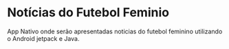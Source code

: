 # Notícias do Futebol Feminio
App Nativo onde serão apresentadas noticias do futebol feminino utilizando o Android jetpack e Java.
